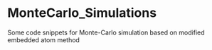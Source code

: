 # MonteCarlo_Simulations
Some code snippets for Monte-Carlo simulation based on modified embedded atom method
